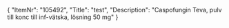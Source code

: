 {
  "ItemNr": "105492",
  "Title": "test",
  "Description": "Caspofungin Teva, pulv till konc till inf-vätska, lösning 50 mg"
}